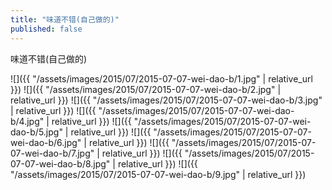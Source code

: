```yaml
---
title: "味道不错(自己做的)"
published: false
---
```

味道不错(自己做的)



![]({{ "/assets/images/2015/07/2015-07-07-wei-dao-b/1.jpg" | relative_url }})
![]({{ "/assets/images/2015/07/2015-07-07-wei-dao-b/2.jpg" | relative_url }})
![]({{ "/assets/images/2015/07/2015-07-07-wei-dao-b/3.jpg" | relative_url }})
![]({{ "/assets/images/2015/07/2015-07-07-wei-dao-b/4.jpg" | relative_url }})
![]({{ "/assets/images/2015/07/2015-07-07-wei-dao-b/5.jpg" | relative_url }})
![]({{ "/assets/images/2015/07/2015-07-07-wei-dao-b/6.jpg" | relative_url }})
![]({{ "/assets/images/2015/07/2015-07-07-wei-dao-b/7.jpg" | relative_url }})
![]({{ "/assets/images/2015/07/2015-07-07-wei-dao-b/8.jpg" | relative_url }})
![]({{ "/assets/images/2015/07/2015-07-07-wei-dao-b/9.jpg" | relative_url }})
